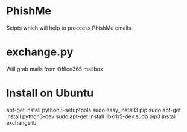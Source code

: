 # PhishMe
Scipts which will help to proccess PhishMe emails

# exchange.py
Will grab mails from Office365 mailbox

# Install on Ubuntu
 apt-get install python3-setuptools
 sudo easy_install3 pip
 sudo apt-get install python3-dev
 sudo apt-get install libkrb5-dev
 sudo pip3 install exchangelib
